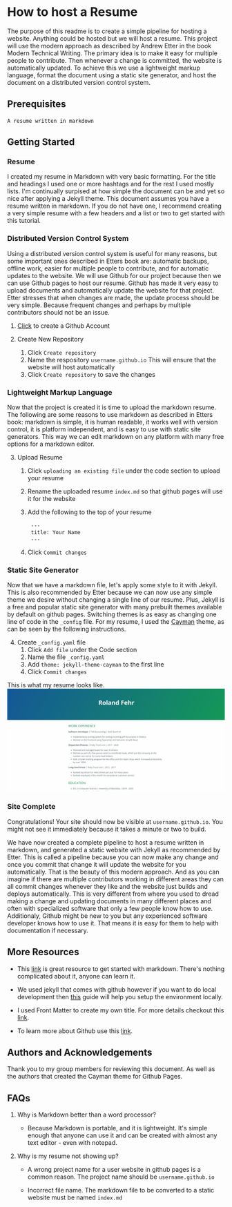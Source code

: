 # How to host a Resume
The purpose of this readme is to create a simple pipeline for hosting a website. Anything could be hosted but we will host a resume. This project will use the modern approach as described by Andrew Etter in the book Modern Technical Writing. The primary idea is to make it easy for multiple people to contribute. Then whenever a change is committed, the website is automatically updated. To achieve this we use a lightweight markup language, format the document using a static site generator, and host the document on a distributed version control system. 

## Prerequisites

    A resume written in markdown

## Getting Started
### Resume
I created my resume in Markdown with very basic formatting. For the title and headings I used one or more hashtags and for the rest I used mostly lists. I'm continually surpised at how simple the document can be and yet so nice after applying a Jekyll theme. This document assumes you have a resume written in markdown. If you do not have one, I recommend creating a very simple resume with a few headers and a list or two to get started with this tutorial. 

### Distributed Version Control System
Using a distributed version control system is useful for many reasons, but some important ones described in Etters book are: automatic backups, offline work, easier for multiple people to contribute, and for automatic updates to the website. We will use Github for our project because then we can use Github pages to host our resume. Github has made it very easy to upload documents and automatically update the website for that project. Etter stresses that when changes are made, the update process should be very simple. Because frequent changes and perhaps by multiple contributors should not be an issue.

1. [Click](https://github.com/login) to create a Github Account

2. Create New Repository
    1. Click ```Create repository```
    2. Name the respository ```username.github.io``` This will ensure that the website will host automatically
    3. Click ```Create repository``` to save the changes

### Lightweight Markup Language
Now that the project is created it is time to upload the markdown resume. The following are some reasons to use markdown as described in Etters book: markdown is simple, it is human readable, it works well with version control, it is platform independent, and is easy to use with static site generators. This way we can edit markdown on any platform with many free options for a markdown editor.

3. Upload Resume
    1. Click ```uploading an existing file``` under the code section to upload your resume
    2. Rename the uploaded resume ```index.md``` so that github pages will use it for the website
    3. Add the following to the top of your resume

            ---
            title: Your Name
            ---
    4. Click ```Commit changes```

### Static Site Generator
Now that we have a markdown file, let's apply some style to it with Jekyll. This is also recommended by Etter because we can now use any simple theme we desire without changing a single line of our resume. Plus, Jekyll is a free and popular static site generator with many prebuilt themes available by default on github pages. Switching themes is as easy as changing one line of code in the ```_config``` file. For my resume, I used the [Cayman](https://pages.github.com/themes/) theme, as can be seen by the following instructions. 

4. Create ```_config.yaml``` file
    1. Click ```Add file``` under the Code section
    2. Name the file ```_config.yaml```
    3. Add ```theme: jekyll-theme-cayman``` to the first line
    4. Click ```Commit changes```

This is what my resume looks like. 
![Nice](Animation.gif)

### Site Complete
Congratulations! Your site should now be visible at ```username.github.io```. You might not see it immediately because it takes a minute or two to build. 

We have now created a complete pipeline to host a resume written in markdown, and generated a static website with Jekyll as recommended by Etter. This is called a pipeline because you can now make any change and once you commit that change it will update the website for you automatically. That is the beauty of this modern approach. And as you can imagine if there are multiple contributors working in different areas they can all commit changes whenever they like and the website just builds and deploys automatically. This is very different from where you used to dread making a change and updating documents in many different places and often with specialized software that only a few people know how to use. Additionaly, Github might be new to you but any experienced software developer knows how to use it. That means it is easy for them to help with documentation if necessary.

## More Resources
- This [link](https://www.markdownguide.org/getting-started/) is great resource to get started with markdown. There's nothing complicated about it, anyone can learn it. 

- We used jekyll that comes with github however if you want to do local development then [this](https://jekyllrb.com/docs/) guide will help you setup the environment locally.

- I used Front Matter to create my own title. For more details checkout this [link](https://jekyllrb.com/docs/front-matter/). 

- To learn more about Github use this [link](https://docs.github.com/en/get-started).

## Authors and Acknowledgements
Thank you to my group members for reviewing this document. As well as the authors that created the Cayman theme for Github Pages. 

## FAQs
1. Why is Markdown better than a word processor?

    - Because Markdown is portable, and it is lightweight. It's simple enough that anyone can use it and can be created with almost any text editor - even with notepad. 

2. Why is my resume not showing up?

    - A wrong project name for a user website in github pages is a common reason. The project name should be ```username.github.io```

    - Incorrect file name. The markdown file to be converted to a static website must be named ```index.md```

